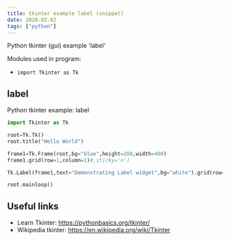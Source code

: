 ```yaml
---
title: tkinter example label (snippet)
date: 2020-02-02
tags: ["python"]
---
```

Python tkinter (gui) example 'label'


Modules used in program: 
* `import Tkinter as Tk`

## label

Python tkinter example: label

```python
import Tkinter as Tk

root=Tk.Tk()
root.title("Hello World")

frame1=Tk.Frame(root,bg="blue",height=200,width=400)
frame1.grid(row=1,column=1)#,sticky='n')

Tk.Label(frame1,text="Demonstrating Label widget",bg="white").grid(row=0,column=0,padx=20,pady=20)

root.mainloop()


```

## Useful links

- Learn Tkinter: https://pythonbasics.org/tkinter/
- Wikipedia tkinter: https://en.wikipedia.org/wiki/Tkinter
